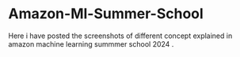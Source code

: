 # Amazon-Ml-Summer-School
Here i have posted the screenshots of different concept explained in amazon machine learning summmer school 2024 .
